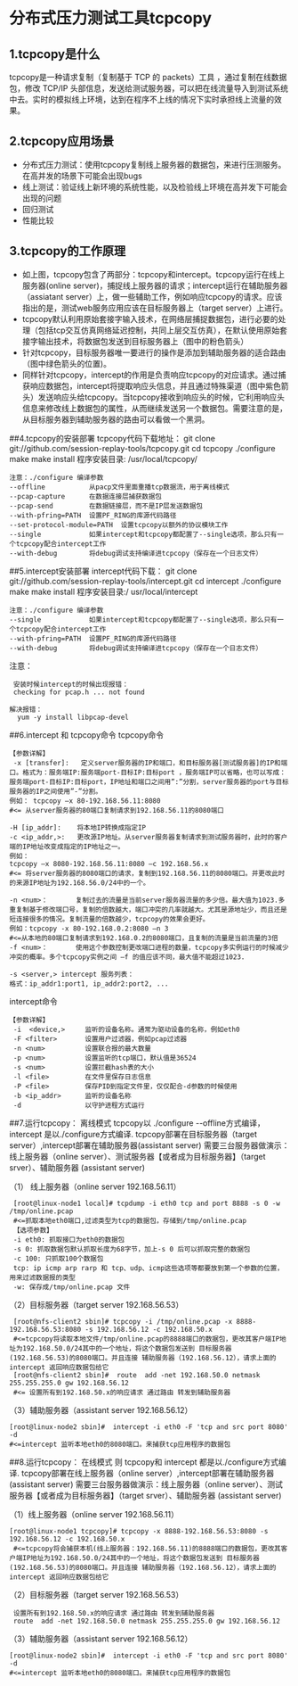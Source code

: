 # 分布式压力测试工具tcpcopy
## 1.tcpcopy是什么
 tcpcopy是一种请求复制（复制基于 TCP 的 packets）工具 ，通过复制在线数据包，修改 TCP/IP 头部信息，发送给测试服务器，可以把在线流量导入到测试系统中去。实时的模拟线上环境，达到在程序不上线的情况下实时承担线上流量的效果。

## 2.tcpcopy应用场景
 - 分布式压力测试：使用tcpcopy复制线上服务器的数据包，来进行压测服务。在高并发的场景下可能会出现bugs
 - 线上测试：验证线上新环境的系统性能，以及检验线上环境在高并发下可能会出现的问题
 - 回归测试
 - 性能比较

## 3.tcpcopy的工作原理
  - 如上图，tcpcopy包含了两部分：tcpcopy和intercept。tcpcopy运行在线上服务器(online server)，捕捉线上服务器的请求；intercept运行在辅助服务器（assiatant server）上，做一些辅助工作，例如响应tcpcopy的请求。应该指出的是，测试web服务应用应该在目标服务器上（target server）上进行。
 - tcpcopy默认利用原始套接字输入技术，在网络层捕捉数据包，进行必要的处理（包括tcp交互仿真网络延迟控制，共同上层交互仿真），在默认使用原始套接字输出技术，将数据包发送到目标服务器上（图中的粉色箭头）
 - 针对tcpcopy，目标服务器唯一要进行的操作是添加到辅助服务器的适合路由（图中绿色箭头的位置)。
 - 同样针对tcpcopy，intercept的作用是负责响应tcpcopy的对应请求。通过捕获响应数据包，intercept将提取响应头信息，并且通过特殊渠道（图中紫色箭头）发送响应头给tcpcopy。当tcpcopy接收到响应头的时候，它利用响应头信息来修改线上数据包的属性，从而继续发送另一个数据包。需要注意的是，从目标服务器到辅助服务器的路由可以看做一个黑洞。

##4.tcpcopy的安装部署
    tcpcopy代码下载地址：
    git clone  git://github.com/session-replay-tools/tcpcopy.git
    cd tcpcopy
    ./configure
    make
    make install
    程序安装目录: /usr/local/tcpcopy/
 
    注意：./configure 编译参数
    --offline           从pacp文件里面重播tcp数据流，用于离线模式
    --pcap-capture      在数据连接层捕获数据包
    --pcap-send         在数据链接层，而不是IP层发送数据包
    --with-pfring=PATH  设置PF_RING的库源代码路径
    --set-protocol-module=PATH  设置tcpcopy以额外的协议模块工作
    --single            如果intercept和tcpcopy都配置了--single选项，那么只有一个tcpcopy配合intercept工作
    --with-debug        将debug调试支持编译进tcpcopy（保存在一个日志文件）

##5.intercept安装部署
    intercept代码下载：
    git clone  git://github.com/session-replay-tools/intercept.git
    cd intercept
    ./configure
    make
    make install
    程序安装目录:/ usr/local/intercept
 
    注意：./configure 编译参数
    --single            如果intercept和tcpcopy都配置了--single选项，那么只有一个tcpcopy配合intercept工作
    --with-pfring=PATH  设置PF_RING的库源代码路径
    --with-debug        将debug调试支持编译进tcpcopy（保存在一个日志文件）

注意：

     安装时候intercept的时候出现报错：
     checking for pcap.h ... not found
 
    解决报错：
      yum -y install libpcap-devel

##6.intercept 和 tcpcopy命令
tcpcopy命令

    【参数详解】
     -x [transfer]:   定义server服务器的IP和端口，和目标服务器[测试服务器]的IP和端口。格式为：服务端IP:服务端port-目标IP:目标port ，服务端IP可以省略，也可以写成：服务端port-目标IP:目标port，IP地址和端口之间用”:”分割，server服务器的port与目标服务器的IP之间使用”-”分割。
    例如： tcpcopy –x 80-192.168.56.11:8080
    #<= 从server服务器的80端口复制请求到192.168.56.11的8080端口
 
    -H [ip_addr]:    将本地IP转换成指定IP
    -c <ip_addr,>:   更改源IP地址。从server服务器复制请求到测试服务器时，此时的客户端的IP地址改变成指定的IP地址之一。
    例如：
    tcpcopy –x 8080-192.168.56.11:8080 –c 192.168.56.x 
    #<= 将server服务器的8080端口的请求，复制到192.168.56.11的8080端口。并更改此时的来源IP地址为192.168.56.0/24中的一个。
 
    -n <num>：       复制过去的流量是当前server服务器流量的多少倍。最大值为1023.多重复制基于修改端口号，复制的倍数越大，端口冲突的几率就越大。尤其是源地址少，而且还是短连接很多的情况。复制流量的倍数越少，tcpcopy的效果会更好。
    例如：tcpcopy -x 80-192.168.0.2:8080 –n 3
    #<=从本地的80端口复制请求到192.168.0.2的8080端口，且复制的流量是当前流量的3倍
    -f <num>：       使用这个参数控制更改端口进程的数量，tcpcopy多实例运行的时候减少冲突的概率。多个tcpcopy实例之间 –f 的值应该不同，最大值不能超过1023.
 
    -s <server,> intercept 服务列表：
    格式：ip_addr1:port1, ip_addr2:port2, ...

intercept命令

    【参数详解】
     -i  <device,>     监听的设备名称。通常为驱动设备的名称，例如eth0
     -F <filter>       设置用户过滤器，例如pcap过滤器
     -n <num>          设置联合报的最大数量
     -p <num>          设置监听的tcp端口，默认值是36524
     -s <num>          设置拦截hash表的大小
     -l <file>         在文件里保存日志信息
     -P <file>         保存PID到指定文件里，仅仅配合-d参数的时候使用
     -b <ip_addr>      监听的设备名称
     -d                以守护进程方式运行

##7.运行tcpcopy： 离线模式
  tcpcopy以 ./configure  --offline方式编译， intercept 是以./configure方式编译. tcpcopy部署在目标服务器（target server）,intercept部署在辅助服务器(assistant server)
   需要三台服务器做演示：线上服务器（online server）、测试服务器【或者成为目标服务器】（target srver）、辅助服务器 (assistant server)

   （1） 线上服务器（online server 192.168.56.11）

     [root@linux-node1 local]# tcpdump -i eth0 tcp and port 8888 -s 0 -w /tmp/online.pcap  
     #<=抓取本地eth0端口,过滤类型为tcp的数据包，存储到/tmp/online.pcap 
     【选项参数】
     -i eth0: 抓取接口为eth0的数据包
     -s 0: 抓取数据包默认抓取长度为68字节，加上-s 0 后可以抓取完整的数据包
     -c 100: 只抓取100个数据包
     tcp: ip icmp arp rarp 和 tcp、udp、icmp这些选项等都要放到第一个参数的位置，用来过滤数据报的类型
     -w: 保存成/tmp/online.pcap 文件

（2）目标服务器（target server 192.168.56.53）

     [root@nfs-client2 sbin]# tcpcopy -i /tmp/online.pcap -x 8888-192.168.56.53:8080 -s 192.168.56.12 -c 192.168.50.x
     #<=tcpcopy将读取本地文件/tmp/online.pcap的8888端口的数据包，更改其客户端IP地址为192.168.50.0/24其中的一个地址，将这个数据包发送到 目标服务器(192.168.56.53)的8080端口。并且连接 辅助服务器（192.168.56.12），请求上面的intercept 返回响应数据包给它
     [root@nfs-client2 sbin]#  route  add -net 192.168.50.0 netmask 255.255.255.0 gw 192.168.56.12
     #<= 设置所有到192.168.50.x的响应请求 通过路由 转发到辅助服务器

（3）辅助服务器（assistant server 192.168.56.12）

    [root@linux-node2 sbin]#  intercept -i eth0 -F 'tcp and src port 8080' -d
	#<=intercept 监听本地eth0的8080端口。来捕获tcp应用程序的数据包

##8.运行tcpcopy： 在线模式
则 tcpcopy和 intercept 都是以./configure方式编译. tcpcopy部署在线上服务器（online server）,intercept部署在辅助服务器(assistant server)
   需要三台服务器做演示：线上服务器（online server）、测试服务器【或者成为目标服务器】（target srver）、辅助服务器 (assistant server)

  （1）线上服务器（online server 192.168.56.11）

    [root@linux-node1 tcpcopy]# tcpcopy -x 8888-192.168.56.53:8080 -s 192.168.56.12 -c 192.168.50.x
     #<=tcpcopy将会捕获本机(线上服务器：192.168.56.11)的8888端口的数据包，更改其客户端IP地址为192.168.50.0/24其中的一个地址，将这个数据包发送到 目标服务器(192.168.56.53)的8080端口。并且连接 辅助服务器（192.168.56.12），请求上面的intercept 返回响应数据包给它

（2）目标服务器（target server 192.168.56.53）

     设置所有到192.168.50.x的响应请求 通过路由 转发到辅助服务器
     route  add -net 192.168.50.0 netmask 255.255.255.0 gw 192.168.56.12

 （3）辅助服务器（assistant server 192.168.56.12）

    [root@linux-node2 sbin]#  intercept -i eth0 -F 'tcp and src port 8080' -d
    #<=intercept 监听本地eth0的8080端口。来捕获tcp应用程序的数据包